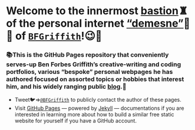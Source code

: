 # Welcome to the innermost [bastion](https://www.etymonline.com/word/bastion)♜ of the personal internet [“demesne”](https://www.etymonline.com/word/demesne)🏰🌾 of [`BFGriffith`](https://bfgriffith.github.io/about/)!😉🍻

### 📚This is the GitHub Pages repository that conveniently serves-up Ben Forbes Griffith’s creative-writing and coding portfolios, various “bespoke” personal webpages he has authored focused on assorted topics or hobbies that interest him, and his widely ranging public [blog](https://bfgriffith.github.io/archive/).📖
* Tweet🐦⇒[`@BFGriffith`](https://twitter.com/BFGriffith) to publicly contact the author of these pages.
* Visit [GitHub Pages](https://pages.github.com/) — powered by [Jekyll](http://jekyllrb.com/) — documentations if you are interested in learning more about how to build a similar free static website for yourself if you have a GitHub account.